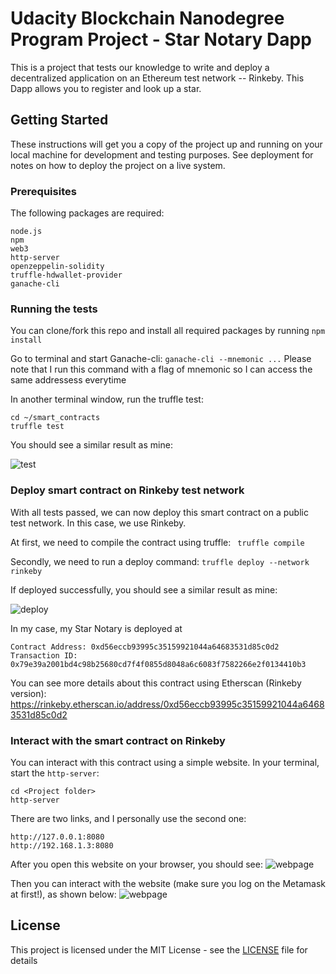 # Udacity Blockchain Nanodegree Program Project - Star Notary Dapp
This is a project that tests our knowledge to write and deploy a decentralized application on an Ethereum test network -- Rinkeby. This Dapp allows you to register and look up a star.

## Getting Started
These instructions will get you a copy of the project up and running on your local machine for development and testing purposes. See deployment for notes on how to deploy the project on a live system.

### Prerequisites
The following packages are required:
```
node.js
npm
web3
http-server
openzeppelin-solidity
truffle-hdwallet-provider
ganache-cli
```

### Running the tests
You can clone/fork this repo and install all required packages by running ``npm install``

Go to terminal and start Ganache-cli:
``ganache-cli --mnemonic ...``
Please note that I run this command with a flag of mnemonic so I can access the same addressess everytime

In another terminal window, run the truffle test:
```
cd ~/smart_contracts
truffle test
```
You should see a similar result as mine:

![test](https://github.com/chuanqin3/Udacity-Blockchain-Ethereum-Project/blob/master/img/test.png)

### Deploy smart contract on Rinkeby test network
With all tests passed, we can now deploy this smart contract on a public test network. In this case, we use Rinkeby.

At first, we need to compile the contract using truffle:
`` truffle compile``

Secondly, we need to run a deploy command:
``truffle deploy --network rinkeby``

If deployed successfully, you should see a similar result as mine:

![deploy](https://github.com/chuanqin3/Udacity-Blockchain-Ethereum-Project/blob/master/img/deploy2.png)

In my case, my Star Notary is deployed at
```
Contract Address: 0xd56eccb93995c35159921044a64683531d85c0d2
Transaction ID: 0x79e39a2001bd4c98b25680cd7f4f0855d8048a6c6083f7582266e2f0134410b3
```
You can see more details about this contract using Etherscan (Rinkeby version): https://rinkeby.etherscan.io/address/0xd56eccb93995c35159921044a64683531d85c0d2

### Interact with the smart contract on Rinkeby
You can interact with this contract using a simple website. In your terminal, start the `http-server`:
```
cd <Project folder>
http-server
```
There are two links, and I personally use the second one:
```
http://127.0.0.1:8080
http://192.168.1.3:8080
```

After you open this website on your browser, you should see:
![webpage](https://github.com/chuanqin3/Udacity-Blockchain-Ethereum-Project/blob/master/img/webpage.png)

Then you can interact with the website (make sure you log on the Metamask at first!), as shown below:
![webpage](https://github.com/chuanqin3/Udacity-Blockchain-Ethereum-Project/blob/master/img/webpage2.png)

## License
This project is licensed under the MIT License - see the [LICENSE](LICENSE) file for details
